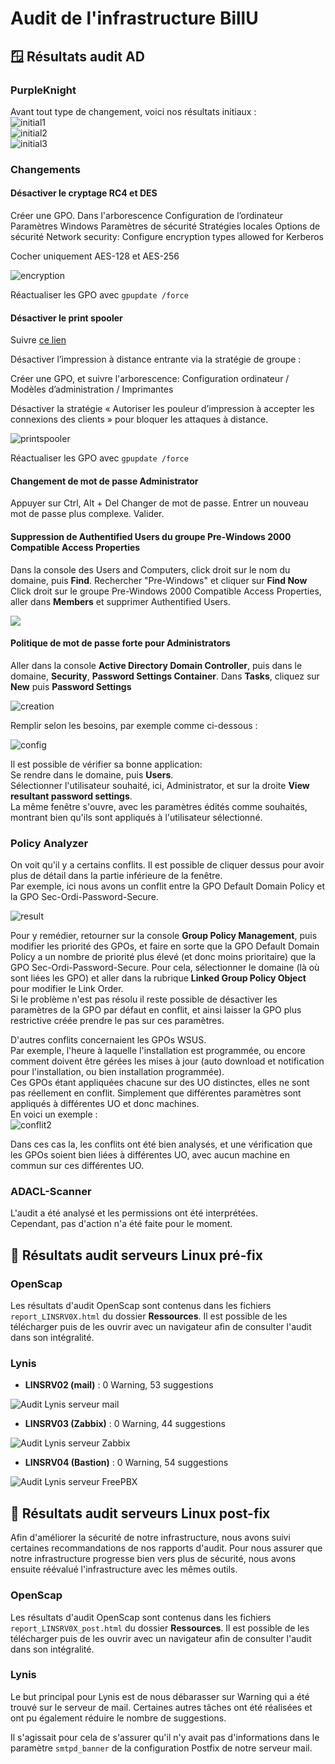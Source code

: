 # Audit de l'infrastructure BillU

## 🪟 Résultats audit AD

### PurpleKnight

Avant tout type de changement, voici nos résultats initiaux :  
![initial1](Ressources/AvantChangements.png)  
![initial2](Ressources/AvantChangements-recoupé1.png)  
![initial3](Ressources/AvantChangements-recoupé2.png)  

### Changements
#### Désactiver le cryptage RC4 et DES
Créer une GPO.
Dans l'arborescence
Configuration de l’ordinateur
Paramètres Windows
Paramètres de sécurité
Stratégies locales
Options de sécurité
Network security: Configure encryption types allowed for Kerberos

Cocher uniquement AES-128 et AES-256

![encryption](Ressources/pk-gpo_encryption.png)


Réactualiser les GPO avec ``gpupdate /force``

#### Désactiver le print spooler

Suivre [ce lien](https://msrc.microsoft.com/update-guide/vulnerability/CVE-2021-34527)

Désactiver l’impression à distance entrante via la stratégie de groupe :

Créer une GPO, et suivre l'arborescence: 
Configuration ordinateur / Modèles d’administration / Imprimantes

Désactiver la stratégie « Autoriser les pouleur d’impression à accepter les connexions des clients » pour bloquer les attaques à distance.

![printspooler](Ressources/pk-gpo_PrintSpooler.png)

Réactualiser les GPO avec ``gpupdate /force``


#### Changement de mot de passe Administrator
Appuyer sur Ctrl, Alt + Del
Changer de mot de passe.
Entrer un nouveau mot de passe plus complexe. Valider.


#### Suppression de Authentified Users du groupe Pre-Windows 2000 Compatible Access Properties
Dans la console des Users and Computers, click droit sur le nom du domaine, puis **Find**.
Rechercher "Pre-Windows" et cliquer sur **Find Now**
Click droit sur le groupe Pre-Windows 2000 Compatible Access Properties, aller dans **Members** et supprimer Authentified Users.

![](Ressources/pk-Pre-Windows.png)  


#### Politique de mot de passe forte pour Administrators
Aller dans la console **Active Directory Domain Controller**, puis dans le domaine, **Security**, **Password Settings Container**.
Dans **Tasks**, cliquez sur **New** puis **Password Settings**

![creation](Ressources/pk-Admin-creation.png)

Remplir selon les besoins, par exemple comme ci-dessous :  

![config](Ressources/pk-Admin-config.png)

Il est possible de vérifier sa bonne application:  
Se rendre dans le domaine, puis **Users**.  
Sélectionner l'utilisateur souhaité, ici, Administrator, et sur la droite **View resultant password settings**.  
La même fenêtre s'ouvre, avec les paramètres édités comme souhaités, montrant bien qu'ils sont appliqués à l'utilisateur sélectionné.

### Policy Analyzer

On voit qu'il y a certains conflits. Il est possible de cliquer dessus pour avoir plus de détail dans la partie inférieure de la fenêtre.  
Par exemple, ici nous avons un conflit entre la GPO Default Domain Policy et la GPO Sec-Ordi-Password-Secure.

 ![result](Ressources/MSCT-PA-Result.png)

Pour y remédier, retourner sur la console **Group Policy Management**, puis modifier les priorité des GPOs, et faire en sorte que la GPO Default Domain Policy a un nombre de priorité plus élevé (et donc moins prioritaire) que la GPO Sec-Ordi-Password-Secure. Pour cela, sélectionner le domaine (là où sont liées les GPO) et aller dans la rubrique **Linked Group Policy Object** pour modifier le Link Order.  
Si le problème n'est pas résolu il reste possible de désactiver les paramètres de la GPO par défaut en conflit, et ainsi laisser la GPO plus restrictive créée prendre le pas sur ces paramètres.


D'autres conflits concernaient les GPOs WSUS.  
Par exemple, l'heure à laquelle l'installation est programmée, ou encore comment doivent être gérées les mises à jour (auto download et notification pour l'installation, ou bien installation programmée).  
Ces GPOs étant appliquées chacune sur des UO distinctes, elles ne sont pas réellement en conflit. Simplement que différentes paramètres sont appliqués à différentes UO et donc machines.  
En voici un exemple :  
 ![conflit2](Ressources/MSCT-PA-conflit2.png)

Dans ces cas la, les conflits ont été bien analysés, et une vérification que les GPOs soient bien liées à différentes UO, avec aucun machine en commun sur ces différentes UO.  

### ADACL-Scanner

L'audit a été analysé et les permissions ont été interprétées.  
Cependant, pas d'action n'a été faite pour le moment.  

## 🐧 Résultats audit serveurs Linux pré-fix

### OpenScap

Les résultats d'audit OpenScap sont contenus dans les fichiers `report_LINSRV0X.html` du dossier **Ressources**. Il est possible de les télécharger puis de les ouvrir avec un navigateur afin de consulter l'audit dans son intégralité.

### Lynis

* **LINSRV02 (mail)** : 0 Warning, 53 suggestions

![Audit Lynis serveur mail](Ressources/lynis_linsrv02.png)

* **LINSRV03 (Zabbix)** : 0 Warning, 44 suggestions

![Audit Lynis serveur Zabbix](Ressources/lynis_linsrv03.png)

* **LINSRV04 (Bastion)** : 0 Warning, 54 suggestions

![Audit Lynis serveur FreePBX](Ressources/lynis_linsrv04.png)

## 🐧 Résultats audit serveurs Linux post-fix

Afin d'améliorer la sécurité de notre infrastructure, nous avons suivi certaines recommandations de nos rapports d'audit. Pour nous assurer que notre infrastructure progresse bien vers plus de sécurité, nous avons ensuite réévalué l'infrastructure avec les mêmes outils.

### OpenScap

Les résultats d'audit OpenScap sont contenus dans les fichiers `report_LINSRV0X_post.html` du dossier **Ressources**. Il est possible de les télécharger puis de les ouvrir avec un navigateur afin de consulter l'audit dans son intégralité.

### Lynis

Le but principal pour Lynis est de nous débarasser sur Warning qui a été trouvé sur le serveur de mail. Certaines autres tâches ont été réalisées et ont pu également réduire le nombre de suggestions.

Il s'agissait pour cela de s'assurer qu'il n'y avait pas d'informations dans le paramètre `smtpd_banner` de la configuration Postfix de notre serveur mail.
